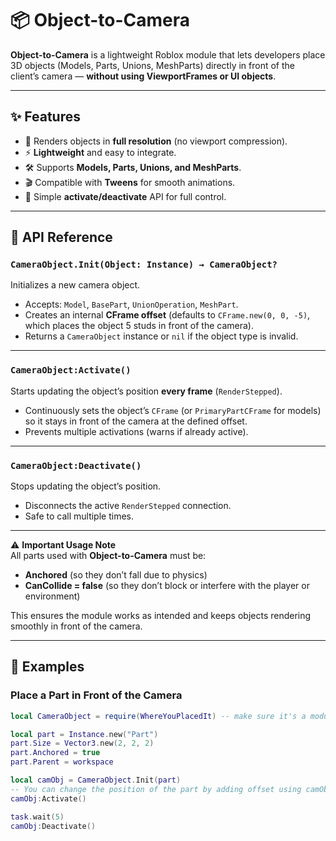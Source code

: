 # 📦 Object-to-Camera

**Object-to-Camera** is a lightweight Roblox module that lets developers place 3D objects (Models, Parts, Unions, MeshParts) directly in front of the client’s camera — **without using ViewportFrames or UI objects**.  

---

## ✨ Features
- 🎯 Renders objects in **full resolution** (no viewport compression).  
- ⚡ **Lightweight** and easy to integrate.  
- 🛠️ Supports **Models, Parts, Unions, and MeshParts**.  
- 🎬 Compatible with **Tweens** for smooth animations.  
- 🔄 Simple **activate/deactivate** API for full control.  

---

## 📖 API Reference

### `CameraObject.Init(Object: Instance) → CameraObject?`  
Initializes a new camera object.  
- Accepts: `Model`, `BasePart`, `UnionOperation`, `MeshPart`.  
- Creates an internal **CFrame offset** (defaults to `CFrame.new(0, 0, -5)`, which places the object 5 studs in front of the camera).  
- Returns a `CameraObject` instance or `nil` if the object type is invalid.  

---

### `CameraObject:Activate()`  
Starts updating the object’s position **every frame** (`RenderStepped`).  
- Continuously sets the object’s `CFrame` (or `PrimaryPartCFrame` for models) so it stays in front of the camera at the defined offset.  
- Prevents multiple activations (warns if already active).  

---

### `CameraObject:Deactivate()`  
Stops updating the object’s position.  
- Disconnects the active `RenderStepped` connection.  
- Safe to call multiple times.  

---

⚠️ **Important Usage Note**  
All parts used with **Object-to-Camera** must be:  
- **Anchored** (so they don’t fall due to physics)  
- **CanCollide = false** (so they don’t block or interfere with the player or environment)  

This ensures the module works as intended and keeps objects rendering smoothly in front of the camera.

---

## 📘 Examples

### Place a Part in Front of the Camera
```lua
local CameraObject = require(WhereYouPlacedIt) -- make sure it's a module too!

local part = Instance.new("Part")
part.Size = Vector3.new(2, 2, 2)
part.Anchored = true
part.Parent = workspace

local camObj = CameraObject.Init(part)
-- You can change the position of the part by adding offset using camObj.__Offset.Value
camObj:Activate()

task.wait(5)
camObj:Deactivate()
